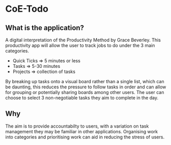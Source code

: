 # CoE-Todo

## What is the application?

A digital interpretation of the Productivity Method by Grace Beverley. This productivity app will allow the user to track jobs to do under the 3 main categories.

- Quick Ticks => 5 minutes or less
- Tasks => 5-30 minutes
- Projects => collection of tasks 

By breaking up tasks onto a visual board rather than a single list, which can be daunting, this reduces the pressure to follow tasks in order and can allow for grouping or potentially sharing boards among other users. The user can choose to select 3 non-negotiable tasks they aim to complete in the day.

## Why

The aim is to provide accountabilty to users, with a variation on task management they may be familiar in other applications. Organising work into categories and prioritising work can aid in reducing the stress of users.
